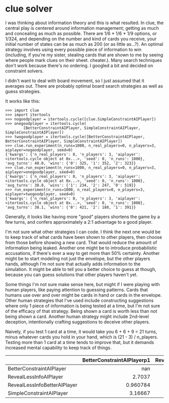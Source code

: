 # clue solver

I was thinking about information theory and this is what resulted. In clue, the central play is centered around information management; getting as much and concealing as much as possible. There are 1/6 * 1/6 * 1/9 options, or 1/324, and depending on the number and kind of cards you receive, your initial number of states can be as much as 200 (or as little as...?). An optimal strategy involves using every possible piece of information to win (including, if you're my sister, stealing cards that are shown to me by seeing where people mark clues on their sheet. cheater.). Many search techniques don't work because there's no ordering. I googled a bit and decided on constraint solvers.

I didn't want to deal with board movement, so I just assumed that it averages out. There are probably optimal board search strategies as well as guess strategies.

It works like this:

```
>>> import clue
>>> import itertools
>>> nogoodplayer = itertools.cycle([clue.SimpleConstraintAIPlayer])
>>> onegoodplayer = itertools.cycle(
        [BetterConstraintAIPlayer, SimpleConstraintAIPlayer, SimpleConstraintAIPlayer])
>>> twogoodplayer = itertools.cycle([BetterConstraintAIPlayer, BetterConstraintAIPlayer, SimpleConstraintAIPlayer])
>>> clue.run_experiment(n_runs=1000, n_real_players=0, n_players=3, aiplayer=nogoodplayer, seed=0)
{'kwargs': {'n_real_players': 0, 'n_players': 3, 'aiplayer': <itertools.cycle object at 0x...>, 'seed': 0, 'n_runs': 1000}, 'avg_turns': 40.0, 'wins': {'0': 325, '1': 352, '2': 323}}
>>> clue.run_experiment(n_runs=1000, n_real_players=0, n_players=3, aiplayer=onegoodplayer, seed=0)
{'kwargs': {'n_real_players': 0, 'n_players': 3, 'aiplayer': <itertools.cycle object at 0x...>, 'seed': 0, 'n_runs': 1000}, 'avg_turns': 38.8, 'wins': {'1': 234, '2': 247, '0': 519}}
>>> run_experiment(n_runs=1000, n_real_players=0, n_players=3, aiplayer=twogoodplayer, seed=0)
{'kwargs': {'n_real_players': 0, 'n_players': 3, 'aiplayer': <itertools.cycle object at 0x...>, 'seed': 0, 'n_runs': 1000}, 'avg_turns': 38.1, 'wins': {'0': 421, '2': 188, '1': 391}}

```

Generally, it looks like having more "good" players shortens the game by a few turns, and confers approximately a 2:1 advantage to a good player.

I'm not sure what other strategies I can code. I think the next one would be to keep track of what cards have been shown to other players, then choose from those before showing a new card. That would reduce the amount of information being leaked. Another one might be to introduce probabilistic accusations, if there's ever a way to get more than 50% certainty. Another might be to start modeling not just the envelope, but the other players hands, although I'm not sure that actually adds information to the simulation. It might be able to tell you a better choice to guess at though, because you can guess solutions that other players haven't yet. 

Some things I'm not sure make sense here, but might if I were playing with human players, like paying attention to guessing patterns. Cards that humans use over and over might be cards in hand or cards in the envelope. Other human strategies that I've used include constructing suggestions where only 1 piece of information is being tested at a time, but I'm not sure of the efficacy of that strategy. Being shown a card is worth less than not being shown a card. Another human strategy might include 2nd-level deception, intentionally crafting suggestions to deceive other players.

Naively, if you test 1 card at a time, it would take you 6 + 6 + 9 = 21 turns, minus whatever cards you hold in your hand, which is (21 - 3) / n_players. Testing more than 1 card at a time tends to improve that, but it demands increased mental capability to keep track of things.

|                              |   BetterConstraintAIPlayerp1 |   RevealLessInfoAIPlayerp1 |   RevealLessInfoBetterAIPlayerp1 |   SimpleConstraintAIPlayerp1 |
|:-----------------------------|-----------------------------:|---------------------------:|---------------------------------:|-----------------------------:|
| BetterConstraintAIPlayer     |                   nan        |                   0.282051 |                          1.04082 |                     0.369863 |
| RevealLessInfoAIPlayer       |                     2.7037   |                 nan        |                          5.66667 |                     0.785714 |
| RevealLessInfoBetterAIPlayer |                     0.960784 |                   0.204819 |                        nan       |                     0.190476 |
| SimpleConstraintAIPlayer     |                     3.16667  |                   0.923077 |                          4.26316 |                   nan        |
